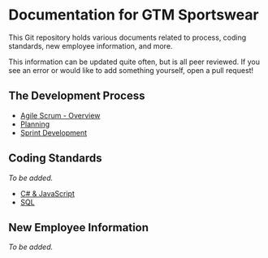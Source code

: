 # Documentation for GTM Sportswear
This Git repository holds various documents related to process, coding standards, new employee information, and more.

This information can be updated quite often, but is all peer reviewed. If you see an error or would like to add something yourself, open a pull request!

## The Development Process

* [Agile Scrum - Overview](scrum)
* [Planning](scrum/planning.md)
* [Sprint Development](scrum/sprints.md)


## Coding Standards
*To be added.*

* [C# & JavaScript](/#)
* [SQL](/#)

## New Employee Information
*To be added.*

